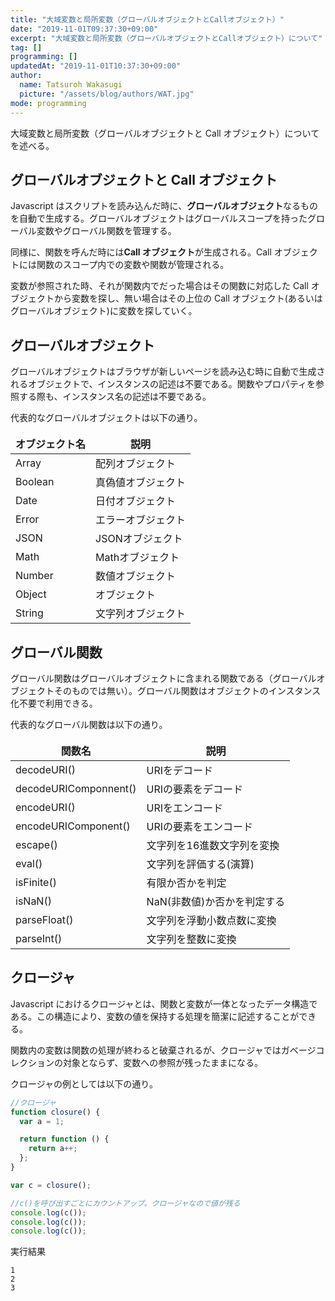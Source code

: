 ```yaml
---
title: "大域変数と局所変数（グローバルオブジェクトとCallオブジェクト）"
date: "2019-11-01T09:37:30+09:00"
excerpt: "大域変数と局所変数（グローバルオブジェクトとCallオブジェクト）について"
tag: []
programming: []
updatedAt: "2019-11-01T10:37:30+09:00"
author:
  name: Tatsuroh Wakasugi
  picture: "/assets/blog/authors/WAT.jpg"
mode: programming
---
```


大域変数と局所変数（グローバルオブジェクトと Call オブジェクト）についてを述べる。

## グローバルオブジェクトと Call オブジェクト

Javascript はスクリプトを読み込んだ時に、**グローバルオブジェクト**なるものを自動で生成する。グローバルオブジェクトはグローバルスコープを持ったグローバル変数やグローバル関数を管理する。

同様に、関数を呼んだ時には**Call オブジェクト**が生成される。Call オブジェクトには関数のスコープ内での変数や関数が管理される。

変数が参照された時、それが関数内でだった場合はその関数に対応した Call オブジェクトから変数を探し、無い場合はその上位の Call オブジェクト(あるいはグローバルオブジェクト)に変数を探していく。

## グローバルオブジェクト

グローバルオブジェクトはブラウザが新しいページを読み込む時に自動で生成されるオブジェクトで、インスタンスの記述は不要である。関数やプロパティを参照する際も、インスタンス名の記述は不要である。

代表的なグローバルオブジェクトは以下の通り。

<table style="border:none;">
    <thead>
        <th style="border:none;">オブジェクト名</th>
        <th style="border:none;">説明</th>
    </thead>
    <tr>
        <td style="border:none;">Array</td>
        <td style="border:none;">配列オブジェクト</td>
    </tr>
    <tr>
        <td style="border:none;">Boolean</td>
        <td style="border:none;">真偽値オブジェクト</td>
    </tr>
    <tr>
        <td style="border:none;">Date</td>
        <td style="border:none;">日付オブジェクト</td>
    </tr>
    <tr>
        <td style="border:none;">Error</td>
        <td style="border:none;">エラーオブジェクト</td>
    </tr>
    <tr>
        <td style="border:none;">JSON</td>
        <td style="border:none;">JSONオブジェクト</td>
    </tr>
    <tr>
        <td style="border:none;">Math</td>
        <td style="border:none;">Mathオブジェクト</td>
    </tr>
    <tr>
        <td style="border:none;">Number</td>
        <td style="border:none;">数値オブジェクト</td>
    </tr>
    <tr>
        <td style="border:none;">Object</td>
        <td style="border:none;">オブジェクト</td>
    </tr>
    <tr>
        <td style="border:none;">String</td>
        <td style="border:none;">文字列オブジェクト</td>
    </tr>
</table>

## グローバル関数

グローバル関数はグローバルオブジェクトに含まれる関数である（グローバルオブジェクトそのものでは無い）。グローバル関数はオブジェクトのインスタンス化不要で利用できる。

代表的なグローバル関数は以下の通り。

<table style="border:none;">
    <thead>
        <th style="border:none;">関数名</th>
        <th style="border:none;">説明</th>
    </thead>
    <tr>
        <td style="border:none;">decodeURI()</td>
        <td style="border:none;">URIをデコード</td>
    </tr>
    <tr>
        <td style="border:none;">decodeURIComponnent()</td>
        <td style="border:none;">URIの要素をデコード</td>
    </tr>
    <tr>
        <td style="border:none;">encodeURI()</td>
        <td style="border:none;">URIをエンコード</td>
    </tr>
    <tr>
        <td style="border:none;">encodeURIComponent()</td>
        <td style="border:none;">URIの要素をエンコード</td>
    </tr>
    <tr>
        <td style="border:none;">escape()</td>
        <td style="border:none;">文字列を16進数文字列を変換</td>
    </tr>
    <tr>
        <td style="border:none;">eval()</td>
        <td style="border:none;">文字列を評価する(演算)</td>
    </tr>
    <tr>
        <td style="border:none;">isFinite()</td>
        <td style="border:none;">有限か否かを判定</td>
    </tr>
    <tr>
        <td style="border:none;">isNaN()</td>
        <td style="border:none;">NaN(非数値)か否かを判定する</td>
    </tr>
    <tr>
        <td style="border:none;">parseFloat()</td>
        <td style="border:none;">文字列を浮動小数点数に変換</td>
    </tr>
    <tr>
        <td style="border:none;">parseInt()</td>
        <td style="border:none;">文字列を整数に変換</td>
    </tr>
</table>

## クロージャ

Javascript におけるクロージャとは、関数と変数が一体となったデータ構造である。この構造により、変数の値を保持する処理を簡潔に記述することができる。

関数内の変数は関数の処理が終わると破棄されるが、クロージャではガベージコレクションの対象とならず、変数への参照が残ったままになる。

クロージャの例としては以下の通り。

```javascript
//クロージャ
function closure() {
  var a = 1;

  return function () {
    return a++;
  };
}

var c = closure();

//c()を呼び出すごとにカウントアップ。クロージャなので値が残る
console.log(c());
console.log(c());
console.log(c());
```

実行結果

```
1
2
3
```
